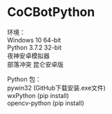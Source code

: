 # CoCBotPython

环境：<br>
Windows 10 64-bit<br>
Python 3.7.2 32-bit<br>
夜神安卓模拟器<br>
部落冲突 昆仑安卓版<br>

Python 包：<br>
pywin32 (GitHub下载安装.exe文件)<br>
wxPython (pip install)<br>
opencv-python (pip install)<br>